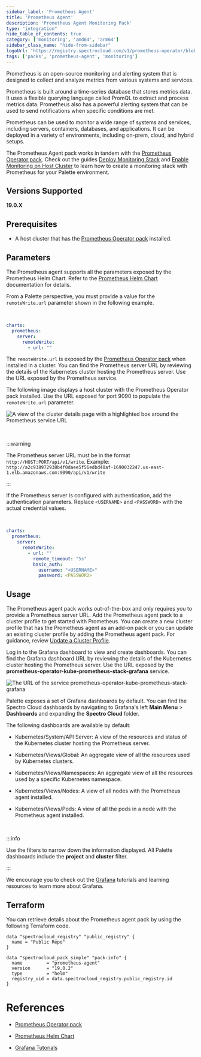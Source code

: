 ```yaml
---
sidebar_label: 'Prometheus Agent'
title: 'Prometheus Agent'
description: 'Prometheus Agent Monitoring Pack'
type: "integration"
hide_table_of_contents: true
category: ['monitoring', 'amd64', 'arm64']
sidebar_class_name: "hide-from-sidebar"
logoUrl: 'https://registry.spectrocloud.com/v1/prometheus-operator/blobs/sha256:64589616d7f667e5f1d7e3c9a39e32c676e03518a318924e123738693e104ce0?type=image/png'
tags: ['packs', 'prometheus-agent', 'monitoring']
---
```


Prometheus is an open-source monitoring and alerting system that is designed to collect and analyze metrics from various systems and services. 

Prometheus is built around a time-series database that stores metrics data. It uses a flexible querying language called PromQL to extract and process metrics data. Prometheus also has a powerful alerting system that can be used to send notifications when specific conditions are met.

Prometheus can be used to monitor a wide range of systems and services, including servers, containers, databases, and applications. It can be deployed in a variety of environments, including on-prem, cloud, and hybrid setups.

The Prometheus Agent pack works in tandem with the [Prometheus Operator pack](prometheus-operator.md). Check out the guides [Deploy Monitoring Stack](../clusters/cluster-management/monitoring/deploy-monitor-stack.md) and [Enable Monitoring on Host Cluster](../clusters/cluster-management/monitoring/deploy-agent.md) to learn how to create a monitoring stack with Prometheus for your Palette environment.


## Versions Supported

**19.0.X**

## Prerequisites

* A host cluster that has the [Prometheus Operator pack](prometheus-operator.md) installed.

## Parameters

The Prometheus agent supports all the parameters exposed by the Prometheus Helm Chart. Refer to the [Prometheus Helm Chart](https://github.com/prometheus-community/helm-charts/tree/main/charts/prometheus#configuration) documentation for details.

From a Palette perspective, you must provide a value for the `remoteWrite.url` parameter shown in the following example.

<br />

```yaml
charts:
  prometheus:
    server:
      remoteWrite:
        - url: ""  
```

The `remoteWrite.url` is exposed by the [Prometheus Operator pack](prometheus-operator.md) when installed in a cluster. You can find the Prometheus server URL by reviewing the details of the Kubernetes cluster hosting the Prometheus server. Use the URL exposed by the Prometheus service. 

The following image displays a host cluster with the Prometheus Operator pack installed. Use the URL exposed for port 9090 to populate the `remoteWrite.url` parameter.

![A view of the cluster details page with a highlighted box around the Prometheus service URL](/integrations_prometheus-agent_cluster-detail-view.png)

<br />

:::warning

The Prometheus server URL must be in the format `http://HOST:PORT/api/v1/write`. 
Example: `http://a2c938972938b4f0daee5f56edbd40af-1690032247.us-east-1.elb.amazonaws.com:9090/api/v1/write`

:::

If the Prometheus server is configured with authentication, add the authentication parameters. Replace `<USERNAME>` and `<PASSWORD>` with the actual credential values.

<br />

```yaml
charts:
  prometheus:
    server:
      remoteWrite:
        - url: ""
          remote_timeout: "5s"
          basic_auth:
            username: "<USERNAME>"
            password: <PASSWORD>
```

## Usage

The Prometheus agent pack works out-of-the-box and only requires you to provide a Prometheus server URL. Add the Prometheus agent pack to a cluster profile to get started with Prometheus. You can create a new cluster profile that has the Prometheus agent as an add-on pack or you can update an existing cluster profile by adding the Prometheus agent pack. For guidance, review [Update a Cluster Profile](../profiles/cluster-profiles/modify-cluster-profiles/update-cluster-profile.md).


Log in to the Grafana dashboard to view and create dashboards. You can find the Grafana dashboard URL by reviewing the details of the Kubernetes cluster hosting the Prometheus server. Use the URL exposed by the **prometheus-operator-kube-prometheus-stack-grafana** service.

![The URL of the service prometheus-operator-kube-prometheus-stack-grafana](/integrations_prometheus-agent_cluster-detail-view-grafana.png)


Palette exposes a set of Grafana dashboards by default. You can find the Spectro Cloud dashboards by navigating to Grafana's left **Main Menu** > **Dashboards** and expanding the **Spectro Cloud** folder. 

The following dashboards are available by default:

- Kubernetes/System/API Server: A view of the resources and status of the Kubernetes cluster hosting the Prometheus server.


- Kubernetes/Views/Global: An aggregate view of all the resources used by Kubernetes clusters.


- Kubernetes/Views/Namespaces: An aggregate view of all the resources used by a specific Kubernetes namespace.


- Kubernetes/Views/Nodes: A view of all nodes with the Prometheus agent installed.


- Kubernetes/Views/Pods: A view of all the pods in a node with the Prometheus agent installed.

<br />

:::info

Use the filters to narrow down the information displayed. All Palette dashboards include the **project** and **cluster** filter. 

:::


We encourage you to check out the [Grafana](https://grafana.com/tutorials/) tutorials and learning resources to learn more about Grafana.

## Terraform

You can retrieve details about the Prometheus agent pack by using the following Terraform code.

```hcl
data "spectrocloud_registry" "public_registry" {
  name = "Public Repo"
}

data "spectrocloud_pack_simple" "pack-info" {
  name         = "prometheus-agent"
  version      = "19.0.2"
  type         = "helm"
  registry_uid = data.spectrocloud_registry.public_registry.id
}
```

# References

- [Prometheus Operator pack](prometheus-operator.md)


- [Prometheus Helm Chart](https://github.com/prometheus-community/helm-charts/tree/main/charts/prometheus#configuration) 


- [Grafana Tutorials](https://grafana.com/tutorials/)
